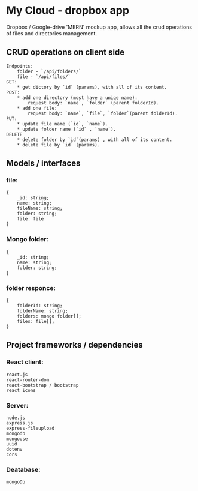 # My Cloud - dropbox app
Dropbox / Google-drive 'MERN' mockup app, allows all the crud operations of files and directories management.


## CRUD operations on client side
    Endpoints: 
        folder - `/api/folders/`
        file - `/api/files/`
    GET:
        * get dictory by `id` (params), with all of its content.
    POST:
        * add one directory (most have a uniqe name): 
            request body: `name`, `folder` (parent folderId).
        * add one file:
            request body: `name`, `file`, `folder`(parent folderId).
    PUT: 
        * update file name (`id`, `name`).
        * update folder name (`id` , `name`).
    DELETE
        * delete folder by `id`(params) , with all of its content.
        * delete file by `id` (params).

## Models / interfaces
### file:
```
{
    _id: string;
    name: string;
    fileName: string;
    folder: string;
    file: file
}
```
### Mongo folder:
```
{
    _id: string;
    name: string;
    folder: string;
}
```
### folder responce:
```
{
    folderId: string;
    folderName: string;
    folders: mongo folder[];
    files: file[];
}
```


## Project frameworks / dependencies

### React client:
    react.js
    react-router-dom
    react-bootstrap / bootstrap
    react icons 

### Server:
    node.js
    express.js
    express-fileupload
    mongodb
    mongoose
    uuid
    dotenv
    cors

### Deatabase: 
    mongoDb